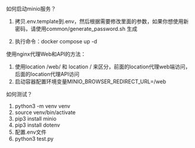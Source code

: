 如何启动minio服务？

1. 拷贝.env.template到.env，然后根据需要修改里面的参数，如果你想使用新密码，请使用common/generate_password.sh <password length>生成

2. 执行命令：docker compose up -d


使用nginx代理Web和API的方法：

1. 使用location /web/ 和 location / 来区分，前面的location代理web端访问，后面的location代理API访问
2. 启动容器配置环境变量MINIO_BROWSER_REDIRECT_URL=<url>/web


如何测试？

1. python3 -m venv venv
2. source venv/bin/activate
3. pip3 install minio
4. pip3 install dotenv
5. 配置.env文件
6. python3 test.py

